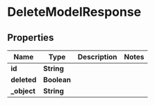 

# DeleteModelResponse

## Properties

Name | Type | Description | Notes
------------ | ------------- | ------------- | -------------
**id** | **String** |  | 
**deleted** | **Boolean** |  | 
**_object** | **String** |  | 




